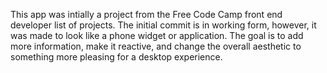 This app was intially a project from the Free Code Camp front end developer list of projects. The initial commit is in working form, however, it was made to look like a phone widget or application. The goal is to add more information, make it reactive, and change the overall aesthetic to something more pleasing for a desktop experience.
